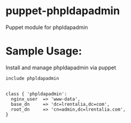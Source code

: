 puppet-phpldapadmin
===================

Puppet module for phpldapadmin


Sample Usage:
=============

Install and manage phpldapadmin via puppet

    include phpldapadmin


    class { 'phpldapadmin':
      nginx_user  => 'www-data',
      base_dn     => 'dc=lrentalia,dc=com',
      root_dn     => 'cn=admin,dc=lrentalia.com',
    }
